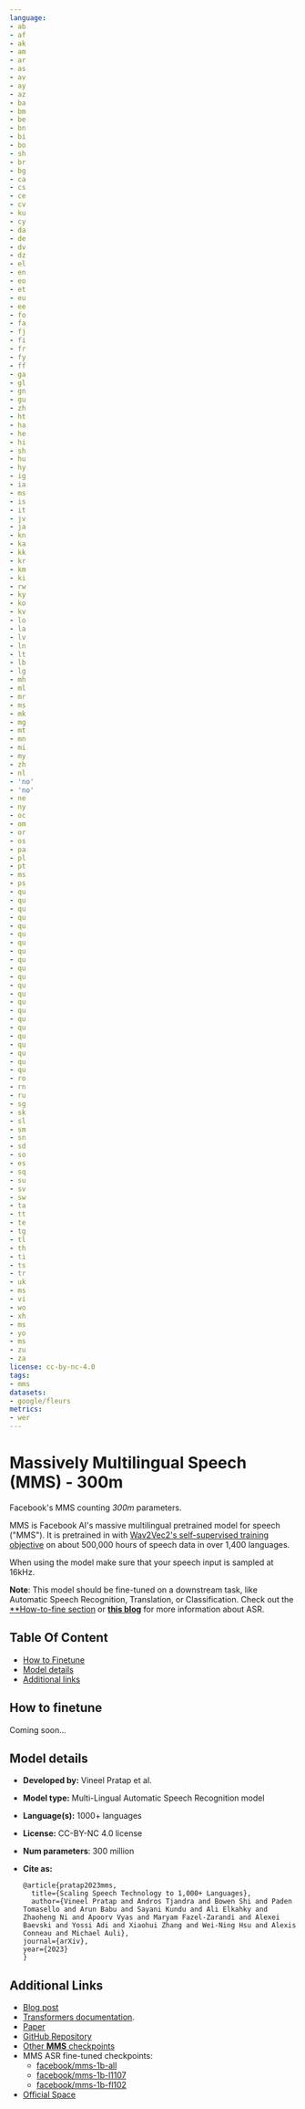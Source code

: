 ```yaml
---
language:
- ab
- af
- ak
- am
- ar
- as
- av
- ay
- az
- ba
- bm
- be
- bn
- bi
- bo
- sh
- br
- bg
- ca
- cs
- ce
- cv
- ku
- cy
- da
- de
- dv
- dz
- el
- en
- eo
- et
- eu
- ee
- fo
- fa
- fj
- fi
- fr
- fy
- ff
- ga
- gl
- gn
- gu
- zh
- ht
- ha
- he
- hi
- sh
- hu
- hy
- ig
- ia
- ms
- is
- it
- jv
- ja
- kn
- ka
- kk
- kr
- km
- ki
- rw
- ky
- ko
- kv
- lo
- la
- lv
- ln
- lt
- lb
- lg
- mh
- ml
- mr
- ms
- mk
- mg
- mt
- mn
- mi
- my
- zh
- nl
- 'no'
- 'no'
- ne
- ny
- oc
- om
- or
- os
- pa
- pl
- pt
- ms
- ps
- qu
- qu
- qu
- qu
- qu
- qu
- qu
- qu
- qu
- qu
- qu
- qu
- qu
- qu
- qu
- qu
- qu
- qu
- qu
- qu
- qu
- qu
- ro
- rn
- ru
- sg
- sk
- sl
- sm
- sn
- sd
- so
- es
- sq
- su
- sv
- sw
- ta
- tt
- te
- tg
- tl
- th
- ti
- ts
- tr
- uk
- ms
- vi
- wo
- xh
- ms
- yo
- ms
- zu
- za
license: cc-by-nc-4.0
tags:
- mms
datasets:
- google/fleurs
metrics:
- wer
---
```


# Massively Multilingual Speech (MMS) - 300m

Facebook's MMS counting *300m* parameters.

MMS is Facebook AI's massive multilingual pretrained model for speech ("MMS"). 
It is pretrained in with [Wav2Vec2's self-supervised training objective](https://ai.facebook.com/blog/wav2vec-20-learning-the-structure-of-speech-from-raw-audio/) on about 500,000 hours of speech data in over 1,400 languages.

When using the model make sure that your speech input is sampled at 16kHz. 

**Note**: This model should be fine-tuned on a downstream task, like Automatic Speech Recognition, Translation, or Classification. Check out the [**How-to-fine section](#how-to-finetune) or [**this blog**](https://huggingface.co/blog/fine-tune-xlsr-wav2vec2) for more information about ASR.

## Table Of Content

- [How to Finetune](#how-to-finetune)
- [Model details](#model-details)
- [Additional links](#additional-links)

## How to finetune

Coming soon...

## Model details

- **Developed by:** Vineel Pratap et al.
- **Model type:** Multi-Lingual Automatic Speech Recognition model
- **Language(s):** 1000+ languages
- **License:** CC-BY-NC 4.0 license
- **Num parameters**: 300 million
- **Cite as:**

      @article{pratap2023mms,
        title={Scaling Speech Technology to 1,000+ Languages},
        author={Vineel Pratap and Andros Tjandra and Bowen Shi and Paden Tomasello and Arun Babu and Sayani Kundu and Ali Elkahky and Zhaoheng Ni and Apoorv Vyas and Maryam Fazel-Zarandi and Alexei Baevski and Yossi Adi and Xiaohui Zhang and Wei-Ning Hsu and Alexis Conneau and Michael Auli},
      journal={arXiv},
      year={2023}
      }

## Additional Links

- [Blog post]( )
- [Transformers documentation](https://huggingface.co/docs/transformers/main/en/model_doc/mms).
- [Paper](https://arxiv.org/abs/2305.13516)
- [GitHub Repository](https://github.com/facebookresearch/fairseq/tree/main/examples/mms#asr)
- [Other **MMS** checkpoints](https://huggingface.co/models?other=mms)
- MMS ASR fine-tuned checkpoints:
  - [facebook/mms-1b-all](https://huggingface.co/facebook/mms-1b-all)
  - [facebook/mms-1b-l1107](https://huggingface.co/facebook/mms-1b-l1107)
  - [facebook/mms-1b-fl102](https://huggingface.co/facebook/mms-1b-fl102)
- [Official Space](https://huggingface.co/spaces/facebook/MMS)

